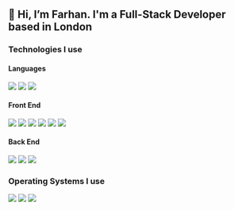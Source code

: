 ## 👋 Hi, I’m Farhan. I'm a Full-Stack Developer based in London

### Technologies I use
#### Languages
<p>
    <a href="#"><img src="https://shields.io/badge/TypeScript-3178C6?logo=TypeScript&logoColor=FFF&style=flat-square" /></a>
    <a href="#"><img src="https://shields.io/badge/JavaScript-F7DF1E?logo=JavaScript&logoColor=000&style=flat-square" /></a>
    <a href="#"><img src="https://shields.io/badge/python-3670A0?style=flat-square&logo=python&logoColor=ffdd54" /></a>
</p>

#### Front End
<p>
    <a href="#"><img src="https://img.shields.io/badge/react-%2320232a.svg?style=flat-square&logo=react&logoColor=%2361DAFB" /></a>
    <a href="#"><img src="https://img.shields.io/badge/Next-black?style=flat-square&logo=next.js&logoColor=white" /></a>
    <a href="#"><img src="https://img.shields.io/badge/tailwindcss-%2338B2AC.svg?style=flat-square&logo=tailwind-css&logoColor=white" /></a>
    <a href="#"><img src="https://img.shields.io/badge/html5-%23E34F26.svg?style=flat-square&logo=html5&logoColor=white" /></a>
    <a href="#"><img src="https://img.shields.io/badge/css3-%231572B6.svg?style=flat-square&logo=css3&logoColor=white" /></a>
    <a href="#"><img src="https://img.shields.io/badge/SASS-hotpink.svg?style=flat-square&logo=SASS&logoColor=white" /></a>   
</p>


#### Back End
<p>
    <a href="#"><img src="https://img.shields.io/badge/express.js-%23404d59.svg?style=flat-square&logo=express&logoColor=%2361DAFB" /></a>
    <a href="#"><img src="https://img.shields.io/badge/flask-%23000.svg?style=flat-square&logo=flask&logoColor=white" /></a>
    <a href="#"><img src="https://img.shields.io/badge/firebase-%23039BE5.svg?style=flat-square&logo=firebase" /></a>
</p>

### Operating Systems I use
 
<p>
    <a href="#"><img src="https://shields.io/badge/MacOS--9cf?logo=Apple&style=flat-square" /></a>	
    <a href="#"><img src="https://img.shields.io/badge/Windows-0078D6?style=flat-square&logo=windows&logoColor=white"></a>  
    <a href="#"><img src="https://img.shields.io/badge/Ubuntu-E95420?style=flat-square&logo=ubuntu&logoColor=white"></a>
</p>
